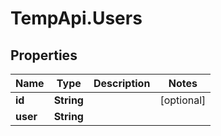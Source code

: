# TempApi.Users

## Properties

Name | Type | Description | Notes
------------ | ------------- | ------------- | -------------
**id** | **String** |  | [optional] 
**user** | **String** |  | 


